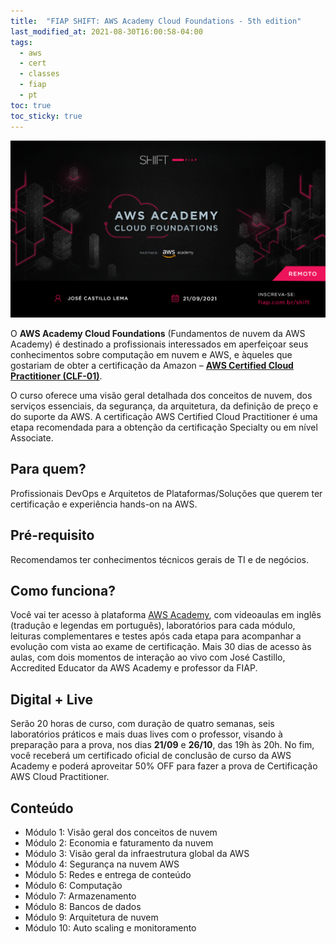 ```yaml
---
title:  "FIAP SHIFT: AWS Academy Cloud Foundations - 5th edition"
last_modified_at: 2021-08-30T16:00:58-04:00
tags:
  - aws
  - cert
  - classes
  - fiap
  - pt
toc: true
toc_sticky: true
---
```


[![](/assets/images/posts/2021-08-30-shift-aws-foundations-5.png)](https://www.fiap.com.br/shift/curso/tecnologia/aws-academy-cloud-foundations-online)

O **AWS Academy Cloud Foundations** (Fundamentos de nuvem da AWS Academy) é destinado a profissionais interessados em aperfeiçoar seus conhecimentos sobre computação em nuvem e AWS, e àqueles que gostariam de obter a certificação da Amazon – **[AWS Certified Cloud Practitioner (CLF-01)](https://aws.amazon.com/pt/certification/certified-cloud-practitioner/)**.

O curso oferece uma visão geral detalhada dos conceitos de nuvem, dos serviços essenciais, da segurança, da arquitetura, da definição de preço e do suporte da AWS. A certificação AWS Certified Cloud Practitioner é uma etapa recomendada para a obtenção da certificação Specialty ou em nível Associate.


## Para quem?
Profissionais DevOps e Arquitetos de Plataformas/Soluções que querem ter certificação e experiência hands-on na AWS.

## Pré-requisito
Recomendamos ter conhecimentos técnicos gerais de TI e de negócios.

## Como funciona?

Você vai ter acesso à plataforma [AWS Academy](/aws-academy), com videoaulas em inglês (tradução e legendas em português), laboratórios para cada módulo, leituras complementares e testes após cada etapa para acompanhar a evolução com vista ao exame de certificação. Mais 30 dias de acesso às aulas, com dois momentos de interação ao vivo com José Castillo, Accredited Educator da AWS Academy e professor da FIAP.

## Digital + Live
Serão 20 horas de curso, com duração de quatro semanas, seis laboratórios práticos e mais duas lives com o professor, visando à preparação para a prova, nos dias **21/09** e **26/10**, das 19h às 20h. No fim, você receberá um certificado oficial de conclusão de curso da AWS Academy e poderá aproveitar 50% OFF para fazer a prova de Certificação AWS Cloud Practitioner.



## Conteúdo

 - Módulo 1: Visão geral dos conceitos de nuvem
 - Módulo 2: Economia e faturamento da nuvem
 - Módulo 3: Visão geral da infraestrutura global da AWS
 - Módulo 4: Segurança na nuvem AWS
 - Módulo 5: Redes e entrega de conteúdo
 - Módulo 6: Computação
 - Módulo 7: Armazenamento
 - Módulo 8: Bancos de dados
 - Módulo 9: Arquitetura de nuvem
 - Módulo 10: Auto scaling e monitoramento